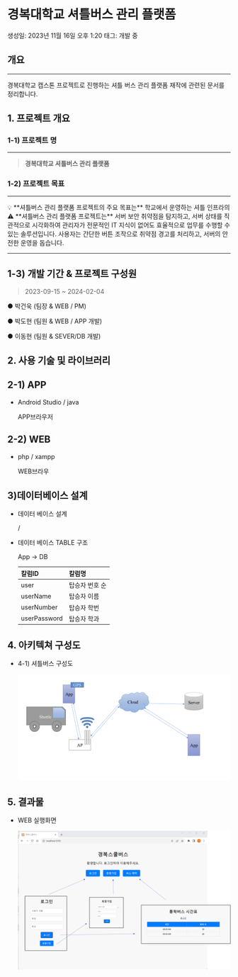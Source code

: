 # 경복대학교 셔틀버스 관리 플랫폼

생성일: 2023년 11월 16일 오후 1:20
태그: 개발 중

## 개요

---

경복대학교 캡스톤 프로젝트로 진행하는 셔틀 버스 관리 플랫폼 재작에 관련된 문서를 정리합니다.

## 1. 프로젝트 개요

### 1-1) 프로젝트 명

---

> **경복대학교 셔틀버스 관리 플랫폼**
> 

### 1-2) 프로젝트 목표

---

<aside>
💡 **셔틀버스 관리 플랫폼 프로젝트의 주요 목표는** 학교에서 운영하는 셔틀 인프라의

</aside>

<aside>
⚠️ **셔틀버스 관리 플랫폼 프로젝트는** 서버 보안 취약점을 탐지하고, 서버 상태를 직관적으로 시각화하여 관리자가 전문적인 IT 지식이 없어도 효율적으로 업무를 수행할 수 있는 솔루션입니다. 사용자는 간단한 버튼 조작으로 취약점 경고를 처리하고, 서버의 안전한 운영을 돕습니다.

</aside>

---

## 1-3) 개발 기간 & 프로젝트 구성원

> 2023-09-15 ~ 2024-02-04
> 

● 박건욱 (팀장 & WEB / PM)

● 박도현 (팀원 & WEB / APP 개발)

● 이동현  (팀원 & SEVER/DB 개발)

## 2. 사용 기술 및 라이브러리

## 2-1) APP

- Android Studio / java
    
    APP브라우저
    

## 2-2) WEB

- php / xampp
    
    WEB브라우
    

## 3)데이터베이스 설계

- 데이터 베이스 설계
    
    
    /
    
- 데이터 베이스 TABLE 구조
    
    App → DB
    
    | 칼럼ID | 칼럼명 |
    | --- | --- |
    | user | 탑승자 번호 순 |
    | userName | 탑승자 이름 |
    | userNumber | 탑승자 학번 |
    | userPassword | 탑승자 학과 |

## 4. 아키텍쳐 구성도

- 4-1) 셔틀버스 구성도
    
    ![Untitled](/Untitled.png)
    

## 5. 결과물

- WEB 실행화면
    
    ![Untitled](/Untitled%201.png)
